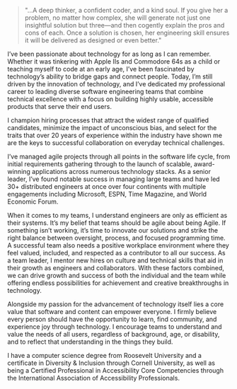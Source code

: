 > "…A deep thinker, a confident coder, and a kind soul. If you give her a problem, no matter how complex, she will generate not just one insightful solution but three—and then cogently explain the pros and cons of each. Once a solution is chosen, her engineering skill ensures it will be delivered as designed or even better."

I’ve been passionate about technology for as long as I can remember. Whether it was tinkering with Apple IIs and Commodore 64s as a child or teaching myself to code at an early age, I’ve been fascinated by technology’s ability to bridge gaps and connect people. Today, I’m still driven by the innovation of technology, and I’ve dedicated my professional career to leading diverse software engineering teams that combine technical excellence with a focus on building highly usable, accessible products that serve their end users.

I champion hiring processes that attract the widest range of qualified candidates, minimize the impact of unconscious bias, and select for the traits that over 20 years of experience within the industry have shown me are the keys to successful collaboration on everyday technical challenges.

I’ve managed agile projects through all points in the software life cycle, from initial requirements gathering through to the launch of scalable, award-winning applications across numerous technology stacks. As a senior leader, I’ve found notable success in managing large teams and have led 30+ distributed engineers at once over four continents with multiple engagements including Microsoft, ESPN, Time Magazine, and World Economic Forum.

When it comes to my teams, I understand engineers are only as efficient as their systems. It’s my belief that teams should be agile about being Agile. If something isn’t working, it’s time to innovate our solutions and strike the right balance between oversight, process, and focused programming time. A successful team also needs a positive workplace environment where they feel valued, included, and respected as a contributor to all our success. As a team leader, I mentor new hires on culture and technical skills that aid in their growth as engineers and collaborators. With these factors combined, we can drive growth and success of both the individual and the team while offering endless possibilities for achievement and creative breakthroughs in technology.

Alongside my passion for the advancement of technology itself lies a core value that software and content can empower everyone. I firmly believe every person should have the opportunity to learn, find community, and experience joy through technology. I encourage teams to understand and value the needs of all users, regardless of background, age, or disability, and to reflect that understanding in the things they build.

I have a computer science degree from Roosevelt University and a certificate in Diversity & Inclusion through Cornell University, as well as being a Certified Professional in Accessibility Core Competencies through the International Association of Accessibility Professionals.
